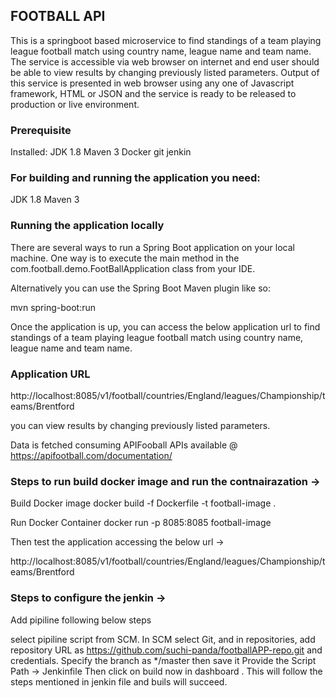 ## FOOTBALL API
This is a springboot based microservice to find standings of a team playing league football match using country name, league name and team name. The
service is accessible via web browser on internet and end user should be able to view results by changing previously listed parameters. Output of
this service is presented in web browser using any one of Javascript framework, HTML or JSON and  the service is ready to be released
to production or live environment.

### Prerequisite

Installed:
JDK 1.8
Maven 3
Docker
git
jenkin


### For building and running the application you need:

JDK 1.8
Maven 3


### Running the application locally

There are several ways to run a Spring Boot application on your local machine. One way is to execute the main method in the com.football.demo.FootBallApplication class from your IDE.

Alternatively you can use the Spring Boot Maven plugin like so:

mvn spring-boot:run

Once the application is up, you can access the below application url to find standings of a team playing league football match using country name, league name and team name.

### Application URL

http://localhost:8085/v1/football/countries/England/leagues/Championship/teams/Brentford

you can view results by changing previously listed parameters.

Data is fetched consuming APIFooball APIs available @ https://apifootball.com/documentation/

### Steps to run build docker image and run the contnairazation ->

Build Docker image 
docker build -f Dockerfile -t football-image .

Run Docker Container
docker run -p 8085:8085 football-image

Then test the application accessing the below url ->

http://localhost:8085/v1/football/countries/England/leagues/Championship/teams/Brentford

### Steps to configure the jenkin ->

Add pipiline following below steps 

select pipiline script from SCM.
In SCM select Git, and in repositories, add repository URL as https://github.com/suchi-panda/footballAPP-repo.git and credentials. Specify the branch as */master then save it
Provide the Script Path -> Jenkinfile
Then click on build now in dashboard . This will follow the steps mentioned in jenkin file and buils will succeed.



